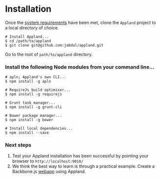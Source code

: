 # **Installation** #

Once the [system requirements](/requirements.js.html) have been met, clone the `Appland` project to a local directory of choice.

	# Install Appland...
	$ cd /path/to/appland
	$ git clone git@github.com:jabdul/appland.git 

Go to the root of `path/to/appland` directory.

### Install the following Node modules from your command line... ###

	# apln; Appland's own CLI...
	$ npm install -g apln 

	# RequireJs build optimiser...
	$ npm install -g requirejs 

	# Grunt task manager...
	$ npm install -g grunt-cli 
	
	# Bower package manager...
	$ npm install -g bower

	# Install local dependencies...
	$ npm install --save  

### Next steps ###

1. Test your Appland installation has been successful by pointing your browser to `http://localhost:9010/`
2. We think the best way to learn is through a practical example. Create a Backbone.js [webapp](http://appland.io/demos/backbone/index.html) using Appland.
